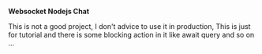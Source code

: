 **Websocket Nodejs Chat**

This is not a good project, I don't advice to use it in production, This is just for tutorial and there is some blocking action in it like await query and so on ...